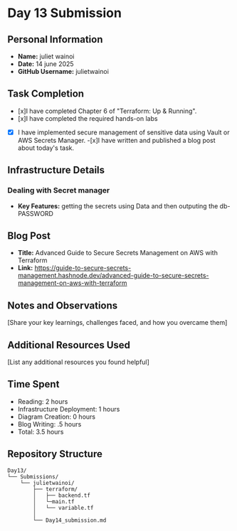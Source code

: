 # Day 13 Submission

## Personal Information
- **Name:** juliet wainoi
- **Date:** 14 june 2025
- **GitHub Username:** julietwainoi

## Task Completion
- [x]I have completed Chapter 6 of "Terraform: Up & Running".
- [x]I have completed the required hands-on labs
 -[x] I have implemented secure management of sensitive data using Vault or AWS Secrets Manager.
  -[x]I have written and published a blog post about today's task.
  
## Infrastructure Details

### Dealing with Secret manager
- **Key Features:** getting the secrets using Data and then outputing the db-PASSWORD



## Blog Post
- **Title:** Advanced Guide to Secure Secrets Management on AWS with Terraform
- **Link:** https://guide-to-secure-secrets-management.hashnode.dev/advanced-guide-to-secure-secrets-management-on-aws-with-terraform


## Notes and Observations
[Share your key learnings, challenges faced, and how you overcame them]

## Additional Resources Used
[List any additional resources you found helpful]

## Time Spent
- Reading: 2 hours 
- Infrastructure Deployment:  1 hours 
- Diagram Creation: 0 hours
- Blog Writing: .5 hours
- Total: 3.5 hours

## Repository Structure
```
Day13/
└── Submissions/
    └── julietwainoi/
        ├── terraform/
        │   ├── backend.tf
        │   └─main.tf
        │   └── variable.tf
        │ 
        └── Day14_submission.md
``` 



